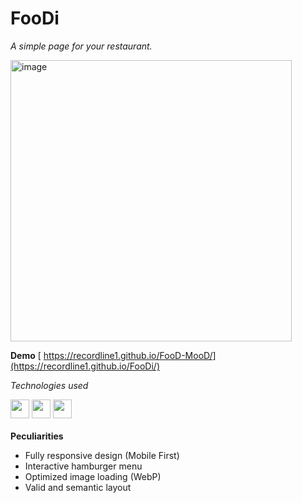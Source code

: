 <h1> FooDi</h1>

<i>A simple page for your restaurant.</i>

<img width="450" height="auto" alt="image" src="https://github.com/user-attachments/assets/8accf1d8-631c-4e0d-81aa-48313c4ea587" />


<b>Demo</b>
[ https://recordline1.github.io/FooD-MooD/](https://recordline1.github.io/FooDi/)
 
<i>Technologies used</i>
<div>
 <img width="30" height="auto" src="https://cdn.jsdelivr.net/gh/devicons/devicon@latest/icons/html5/html5-original-wordmark.svg" />          
 <img width="30" height="auto" src="https://cdn.jsdelivr.net/gh/devicons/devicon@latest/icons/sass/sass-original.svg" />
 <img width="30" height="auto" src="https://cdn.jsdelivr.net/gh/devicons/devicon@latest/icons/javascript/javascript-original.svg" />
</div>
<br>
 <b>Peculiarities</b>
 
- Fully responsive design (Mobile First)
- Interactive hamburger menu
- Optimized image loading (WebP)
- Valid and semantic layout
